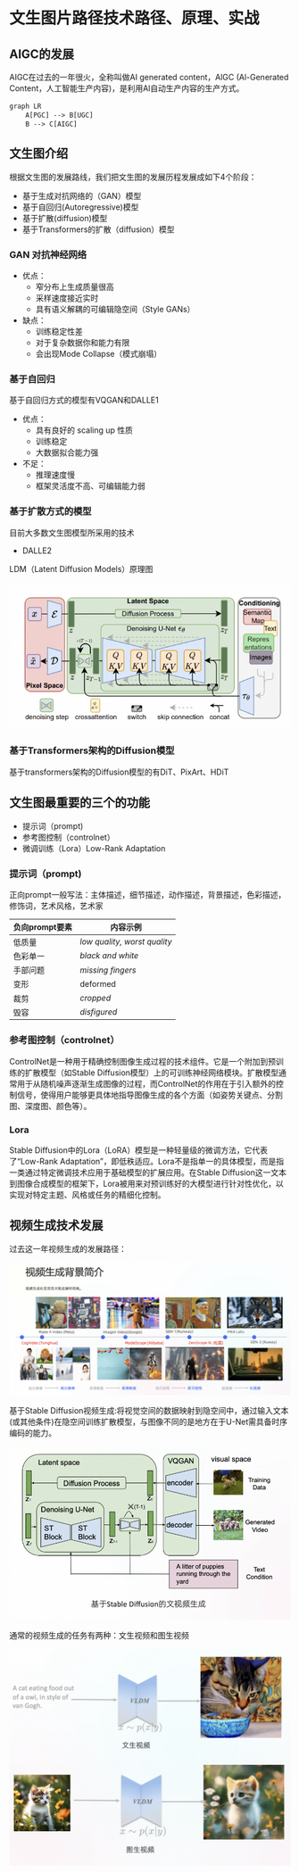 # 文生图片路径技术路径、原理、实战

## AIGC的发展

AIGC在过去的一年很火，全称叫做AI generated content，AlGC (Al-Generated Content，人工智能生产内容)，是利用Al自动生产内容的生产方式。

```mermaid
graph LR
	A[PGC] --> B[UGC] 
	B --> C[AIGC]
```

## 文生图介绍

根据文生图的发展路线，我们把文生图的发展历程发展成如下4个阶段：

- 基于生成对抗网络的（GAN）模型
- 基于自回归(Autoregressive)模型
- 基于扩散(diffusion)模型
- 基于Transformers的扩散（diffusion）模型

### GAN 对抗神经网络

* 优点：
  * 窄分布上生成质量很高
  * 采样速度接近实时
  * 具有语义解耦的可编辑隐空间（Style GANs）
* 缺点：
  * 训练稳定性差
  * 对于复杂数据你和能力有限
  * 会出现Mode Collapse（模式崩塌）

### 基于自回归

基于自回归方式的模型有VQGAN和DALLE1

* 优点：
  * 具有良好的 scaling up 性质
  * 训练稳定
  * 大数据拟合能力强
* 不足：
  * 推理速度慢
  * 框架灵活度不高、可编辑能力弱

### 基于扩散方式的模型

目前大多数文生图模型所采用的技术

* DALLE2

LDM（Latent Diffusion Models）原理图

![LDM](assets/LDM.png)

### 基于Transformers架构的Diffusion模型

基于transformers架构的Diffusion模型的有DiT、PixArt、HDiT

## 文生图最重要的三个的功能

* 提示词（prompt)
* 参考图控制（controlnet）
* 微调训练（Lora）Low-Rank Adaptation

### 提示词（prompt)

正向prompt一般写法：主体描述，细节描述，动作描述，背景描述，色彩描述，修饰词，艺术风格，艺术家

| 负向prompt要素 | 内容示例                     |
| -------------- | ---------------------------- |
| 低质量         | *low quality, worst quality* |
| 色彩单一       | *black and white*            |
| 手部问题       | *missing fingers*            |
| 变形           | deformed                     |
| 裁剪           | *cropped*                    |
| 毁容           | *disfigured*                 |

### 参考图控制（controlnet）

ControlNet是一种用于精确控制图像生成过程的技术组件。它是一个附加到预训练的扩散模型（如Stable Diffusion模型）上的可训练神经网络模块。扩散模型通常用于从随机噪声逐渐生成图像的过程，而ControlNet的作用在于引入额外的控制信号，使得用户能够更具体地指导图像生成的各个方面（如姿势关键点、分割图、深度图、颜色等）。

### Lora

Stable Diffusion中的Lora（LoRA）模型是一种轻量级的微调方法，它代表了“Low-Rank Adaptation”，即低秩适应。Lora不是指单一的具体模型，而是指一类通过特定微调技术应用于基础模型的扩展应用。在Stable Diffusion这一文本到图像合成模型的框架下，Lora被用来对预训练好的大模型进行针对性优化，以实现对特定主题、风格或任务的精细化控制。

## 视频生成技术发展

过去这一年视频生成的发展路径：

![image](assets/Video-background.png)

基于Stable Diffusion视频生成:将视觉空间的数据映射到隐空间中，通过输入文本(或其他条件)在隐空间训练扩散模型，与图像不同的是地方在于U-Net需具备时序编码的能力。

![image](assets/SD-Video.png)

通常的视频生成的任务有两种：文生视频和图生视频

![VLDM](assets/VLDM.png)